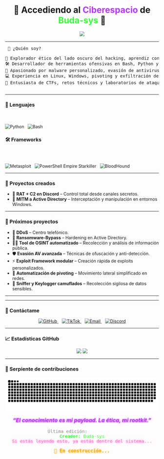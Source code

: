 <h1 align="center">👾 Accediendo al <span style="color:#bb33ff;">Ciberespacio</span> de <span style="color:#33FF33;">Buda-sys</span> 👾</h1>



<p align="center">
  <img src="https://readme-typing-svg.demolab.com?font=Share+Tech+Mono&size=20&pause=1200&color=bb33ff&center=true&vCenter=true&width=750&lines=[+]+Initializing+C2+Connection...;[+]+Deploying+Payloads...;[+]+Session+Active+as+Buda-sys;[#]+Reversing+Environment+Ready." />
</p>


---
<pre>
 👾 ¿Quién soy?

🧠 Explorador ético del lado oscuro del hacking, aprendiz constante en explotación, evasión y sigilo digital.  
🛠️ Desarrollador de herramientas ofensivas en Bash, Python y PowerShell.  
🦠 Apasionado por malware personalizado, evasión de antivirus y persistencia avanzada.  
💻 Experiencia en Linux, Windows, pivoting y exfiltración de datos.  
🚩 Entusiasta de CTFs, retos técnicos y laboratorios de ataque y defensa.

</pre>

---

### 🧰 Lenguajes
<div align="left">
  <strong style="color:#33FF33; font-size: 16px;"></strong><br><br>
  <img src="https://img.shields.io/badge/-Python-000000?style=flat&logo=python&logoColor=33FF33" alt="Python" />&nbsp;&nbsp;
  <img src="https://img.shields.io/badge/-Bash-000000?style=flat&logo=gnu-bash&logoColor=33FF33" alt="Bash" />
</div>

### 🛠️ Frameworks
<div align="left" style="margin-top: 25px;">
  <strong style="color:#bb33ff; font-size: 16px;"></strong><br><br>
  <img src="https://img.shields.io/badge/-Metasploit-000000?style=flat&logo=metasploit&logoColor=bb33ff" alt="Metasploit" />&nbsp;&nbsp;
  <img src="https://img.shields.io/badge/-PowerShell_Empire_Starkiller-000000?style=flat&logo=powershell&logoColor=660066" alt="PowerShell Empire Starkiller" />&nbsp;&nbsp;
  <img src="https://img.shields.io/badge/-BloodHound-000000?style=flat&logo=bloodhound&logoColor=white" alt="BloodHound" />
</div>



---

### 🧪 Proyectos creados

- 🧠 **RAT + C2 en Discord** – Control total desde canales secretos.  
- 🎯 **MITM a Active Directory** – Interceptación y manipulación en entornos Windows.

---

### 🧪 Próximos proyectos

- 🦠 **DDoS** – Centro telefónico.  
- 🔐 **Ransomware-Bypass** – Hardening en Active Directory.  
- 🕵️‍♂️ **Tool de OSINT automatizado** – Recolección y análisis de información pública.  
- 🛡️ **Evasión AV avanzada** – Técnicas de ofuscación y anti-detección.  
- ⚡ **Exploit Framework modular** – Creación rápida de exploits personalizados.  
- 🔄 **Automatización de pivoting** – Movimiento lateral simplificado en redes.  
- 📡 **Sniffer y Keylogger camuflados** – Recolección sigilosa de datos sensibles.     

---


---

### 📡 Contáctame

<p align="center">
  <a href="https://github.com/buda-sys" target="_blank">
    <img src="https://cdn.jsdelivr.net/npm/simple-icons@v9/icons/github.svg" width="30" title="GitHub" />
  </a> &nbsp;&nbsp;
 
  <a href="https://www.tiktok.com/@buda_sys" target="_blank">
    <img src="https://cdn.jsdelivr.net/npm/simple-icons@v9/icons/tiktok.svg" width="30" title="TikTok" />
  </a> &nbsp;&nbsp;
  <a href="Mail --> dark.exe1001@gmail.com">
    <img src="https://cdn.jsdelivr.net/npm/simple-icons@v9/icons/protonmail.svg" width="30" title="Email" />
  </a> &nbsp;&nbsp;
  <a href="https://discord.gg/demondark00" target="_blank">
    <img src="https://cdn.jsdelivr.net/npm/simple-icons@v9/icons/discord.svg" width="30" title="Discord" />
  </a>
</p>

---

### 📈 Estadísticas GitHub

<p align="center">
  <img src="https://github-readme-stats.vercel.app/api?username=buda-sys&theme=tokyonight&show_icons=true&count_private=true&hide_border=true" width="49%" />
  <img src="https://github-readme-stats.vercel.app/api/top-langs/?username=buda-sys&theme=tokyonight&layout=compact&hide_border=true" width="49%" />
</p>

---

### 🐍 Serpiente de contribuciones 

<p align="center">
  <img src="https://raw.githubusercontent.com/Platane/snk/output/github-contribution-grid-snake-dark.svg" alt="snake animation dark" />
</p>


<p align="center" style="font-style: italic; font-weight: bold; color:#bb33ff; font-size:1.1rem; text-shadow: 0 0 4px #bb33ff;">
  “El conocimiento es mi payload. La ética, mi rootkit.”
</p>

<p align="center" style="font-size: 0.9rem; color: #888; font-family: monospace;">
  Última edición: <strong style="color:#ffffff;">26/07/2025</strong><br />
  <strong style="color:#33FF33;">Creador:</strong> <a href="https://github.com/buda-sys" style="color:#33FF33; text-decoration: none;">Buda-sys</a><br />
  <span style="color:#ff66cc; text-shadow: 0 0 6px #ff66cc;">Si estás leyendo esto, ya estás dentro del sistema...</span>
</p>

<p align="center" style="font-size: 0.95rem; font-weight: bold; color: #ffaa00; text-shadow: 0 0 5px #ffaa00; font-family: monospace;">
  🚧 En construcción...
</p>




